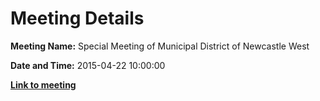 # Meeting Details

**Meeting Name:** Special Meeting of Municipal District of Newcastle West

**Date and Time:** 2015-04-22 10:00:00

**<a href="https://www.limerick.ie/council/whats-on/special-meeting-municipal-district-newcastle-west-0" target="_blank">Link to meeting</a>**
